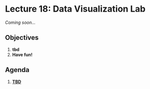 <!---
{"next":"Lectures_class2/Lecture19.md","title":"Data Visualization Lab - 10/28"}
-->

# Lecture 18: Data Visualization Lab

*Coming soon...*

## Objectives

1. **tbd**
2. **Have fun!**

## Agenda

1. **[TBD]()**